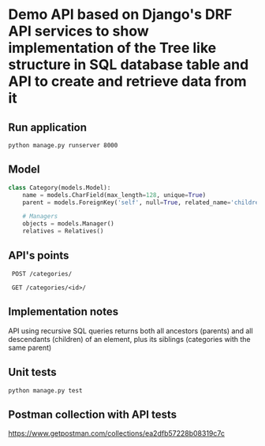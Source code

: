 # Demo API based on Django's DRF API services to show implementation of the Tree like structure in SQL database table and API to create and retrieve data from it
## Run application
```text
python manage.py runserver 8000
```
## Model
```python
class Category(models.Model):
    name = models.CharField(max_length=128, unique=True)
    parent = models.ForeignKey('self', null=True, related_name='children', on_delete=models.CASCADE)

    # Managers
    objects = models.Manager()
    relatives = Relatives()

```
## API's points
```text
​ POST /categories/
```
```text
 GET /categories/<id>/​
```

##  Implementation notes
API using recursive SQL queries returns both all ancestors (parents) and all descendants (children) of an element, plus its siblings (categories with the same parent)

## Unit tests
```text
python manage.py test

```

## Postman collection with API tests
https://www.getpostman.com/collections/ea2dfb57228b08319c7c
